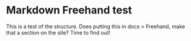 
# Markdown Freehand test

This is a test of the structure. Does putting this in docs > Freehand, make that a section on the site? Time to find out!